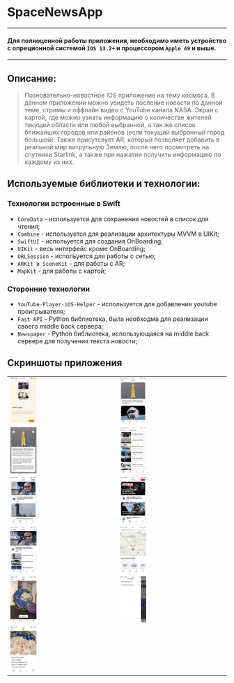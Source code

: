 # SpaceNewsApp
---
#### Для полноценной работы приложения, необходимо иметь устройство с опреционной системой ```IOS 13.2+``` и процессором ```Apple A9``` и выше.
---
## Описание:
>Позновательно-новостное IOS приложение на тему космоса. В данном приложении можно увидеть посление новости по данной теме, стримы и оффлайн видео с YouTube канала NASA. Экран с картой, где можно узнать информацию о количестве жителей текущей области или любой выбранной, а так же список ближайших городов или районов (если текущий выбранный город большой). Также присутсвует AR, который позволяет добавить в реальной мир витрульную Землю, после чего посмотреть на спутники Starlink, а также при нажатии получить информацию по каждому из них.

## Используемые библиотеки и технологии:
### Технологии встроенные в Swift
- ```CoreData``` - используется для сохранения новостей в список для чтения;
- ```Combine``` - используется для реализации архитектуры MVVM в UIKit;
- ```SwiftUI``` - испольуется для создания OnBoarding;
- ```UIKit``` - весь интерфейс кроме OnBoarding;
- ```URLSession``` - испольуется для работы с сетью;
- ```ARKit и SceneKit``` - для работы с AR;
- ```MapKit``` - для работы с картой;
### Сторонние технологии
- ```YouTube-Player-iOS-Helper``` - используется для добавления youtube проигрывателя;
- ```Fast API``` - Python библиотека, была необходма для реализации своего middle back сервера;
- ```Newspaper``` - Python библиотека, использующаяся на middle back сервере для получения текста новости;

## Скриншоты приложения
<table>
  <tr>
    <td>
<img src="/Images/1.jpeg" width="25%" height="25%">
    </td>
    <td>
<img src="/Images/2.jpeg" width="25%" height="25%">
    </td>
  </tr>
  <tr>
    <td>
<img src="/Images/3.jpeg" width="25%" height="25%">
    </td>
    <td>
<img src="/Images/4.jpeg" width="25%" height="25%">
    </td>
  </tr>
  <tr>
    <td>
<img src="/Images/5.jpeg" width="25%" height="25%">
      </td>
    <td>
<img src="/Images/6.jpeg" width="25%" height="25%">
      </td>
  </tr>
  <tr>
    <td>
<img src="/Images/7.jpeg" width="25%" height="25%">
      </td>
    <td>
<img src="/Images/8.jpeg" width="25%" height="25%">
      </td>
  </tr>
  <tr>
    <td>
<img src="/Images/9.jpeg" width="25%" height="25%">
      </td>
    <td>
<img src="/Images/10.jpeg" width="25%" height="25%">
      </td>
  </tr>
  <tr>
    <td>
<img src="/Images/11.jpeg" width="25%" height="25%">
      </td>
    </tr>
  </table>
